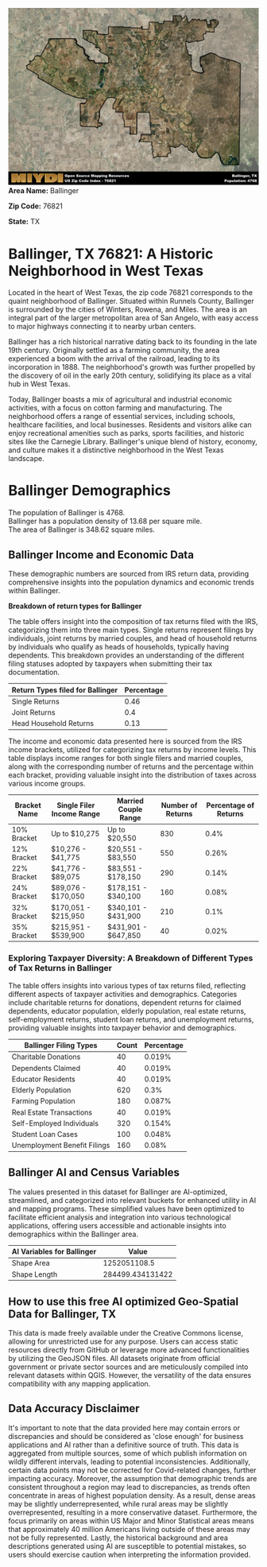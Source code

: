 ![Image Alt Text](../_images/76821.png)
**Area Name:** Ballinger

**Zip Code:** 76821

**State:** TX


# Ballinger, TX 76821: A Historic Neighborhood in West Texas

Located in the heart of West Texas, the zip code 76821 corresponds to the quaint neighborhood of Ballinger. Situated within Runnels County, Ballinger is surrounded by the cities of Winters, Rowena, and Miles. The area is an integral part of the larger metropolitan area of San Angelo, with easy access to major highways connecting it to nearby urban centers.

Ballinger has a rich historical narrative dating back to its founding in the late 19th century. Originally settled as a farming community, the area experienced a boom with the arrival of the railroad, leading to its incorporation in 1888. The neighborhood's growth was further propelled by the discovery of oil in the early 20th century, solidifying its place as a vital hub in West Texas.

Today, Ballinger boasts a mix of agricultural and industrial economic activities, with a focus on cotton farming and manufacturing. The neighborhood offers a range of essential services, including schools, healthcare facilities, and local businesses. Residents and visitors alike can enjoy recreational amenities such as parks, sports facilities, and historic sites like the Carnegie Library. Ballinger's unique blend of history, economy, and culture makes it a distinctive neighborhood in the West Texas landscape.

# Ballinger Demographics

The population of Ballinger is 4768.  
Ballinger has a population density of 13.68 per square mile.  
The area of Ballinger is 348.62 square miles.  

## Ballinger Income and Economic Data

These demographic numbers are sourced from IRS return data, providing comprehensive insights into the population dynamics and economic trends within Ballinger.

**Breakdown of return types for Ballinger**

The table offers insight into the composition of tax returns filed with the IRS, categorizing them into three main types. Single returns represent filings by individuals, joint returns by married couples, and head of household returns by individuals who qualify as heads of households, typically having dependents. This breakdown provides an understanding of the different filing statuses adopted by taxpayers when submitting their tax documentation.

| Return Types filed for Ballinger                              | Percentage          |
|----------------------------------------------------------|---------------------|
| Single Returns                                            | 0.46 |
| Joint Returns                                             | 0.4 |
| Head Household Returns                                    | 0.13 |

The income and economic data presented here is sourced from the IRS income brackets, utilized for categorizing tax returns by income levels. This table displays income ranges for both single filers and married couples, along with the corresponding number of returns and the percentage within each bracket, providing valuable insight into the distribution of taxes across various income groups.

| Bracket Name       | Single Filer Income Range | Married Couple Range | Number of Returns | Percentage of Returns |
|--------------------|----------------------------|----------------------|-------------------|-----------------------|
| 10% Bracket        | Up to $10,275              | Up to $20,550        | 830 | 0.4% |
| 12% Bracket        | $10,276 - $41,775          | $20,551 - $83,550    | 550 | 0.26% |
| 22% Bracket        | $41,776 - $89,075          | $83,551 - $178,150   | 290 | 0.14% |
| 24% Bracket        | $89,076 - $170,050         | $178,151 - $340,100  | 160 | 0.08% |
| 32% Bracket        | $170,051 - $215,950        | $340,101 - $431,900  | 210 | 0.1% |
| 35% Bracket        | $215,951 - $539,900        | $431,901 - $647,850  | 40 | 0.02% |

### Exploring Taxpayer Diversity: A Breakdown of Different Types of Tax Returns in Ballinger

The table offers insights into various types of tax returns filed, reflecting different aspects of taxpayer activities and demographics. Categories include charitable returns for donations, dependent returns for claimed dependents, educator population, elderly population, real estate returns, self-employment returns, student loan returns, and unemployment returns, providing valuable insights into taxpayer behavior and demographics.

| Ballinger Filing Types                    | Count | Percentage |
|--------------------------------------|-------|------------|
| Charitable Donations                 | 40 | 0.019% |
| Dependents Claimed                   | 40 | 0.019% |
| Educator Residents                   | 40 | 0.019% |
| Elderly Population                   | 620 | 0.3% |
| Farming Population                   | 180 | 0.087% |
| Real Estate Transactions             | 40 | 0.019% |
| Self-Employed Individuals            | 320 | 0.154% |
| Student Loan Cases                   | 100 | 0.048% |
| Unemployment Benefit Filings         | 160 | 0.08% |

## Ballinger AI and Census Variables

The values presented in this dataset for Ballinger are AI-optimized, streamlined, and categorized into relevant buckets for enhanced utility in AI and mapping programs. These simplified values have been optimized to facilitate efficient analysis and integration into various technological applications, offering users accessible and actionable insights into demographics within the Ballinger area.

| AI Variables for Ballinger | Value |
|-------------|-------|
| Shape Area | 1252051108.5 |
| Shape Length | 284499.434131422 |

## How to use this free AI optimized Geo-Spatial Data for Ballinger, TX

This data is made freely available under the Creative Commons license, allowing for unrestricted use for any purpose. Users can access static resources directly from GitHub or leverage more advanced functionalities by utilizing the GeoJSON files. All datasets originate from official government or private sector sources and are meticulously compiled into relevant datasets within QGIS. However, the versatility of the data ensures compatibility with any mapping application.

## Data Accuracy Disclaimer
It's important to note that the data provided here may contain errors or discrepancies and should be considered as 'close enough' for business applications and AI rather than a definitive source of truth. This data is aggregated from multiple sources, some of which publish information on wildly different intervals, leading to potential inconsistencies. Additionally, certain data points may not be corrected for Covid-related changes, further impacting accuracy. Moreover, the assumption that demographic trends are consistent throughout a region may lead to discrepancies, as trends often concentrate in areas of highest population density. As a result, dense areas may be slightly underrepresented, while rural areas may be slightly overrepresented, resulting in a more conservative dataset. Furthermore, the focus primarily on areas within US Major and Minor Statistical areas means that approximately 40 million Americans living outside of these areas may not be fully represented. Lastly, the historical background and area descriptions generated using AI are susceptible to potential mistakes, so users should exercise caution when interpreting the information provided.
